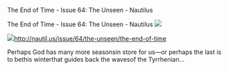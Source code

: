 The End of Time - Issue 64: The Unseen - Nautilus

The End of Time - Issue 64: The Unseen - Nautilus
![](../_resources/65993d5c1d47082556ba0e54a21fc770.png)

![](../_resources/34e1cac9ce5caca8b552dfcc7438a7cd.png)http://nautil.us/issue/64/the-unseen/the-end-of-time

Perhaps God has many more seasonsin store for us—or perhaps the last is to bethis winterthat guides back the wavesof the Tyrrhenian&#8230;